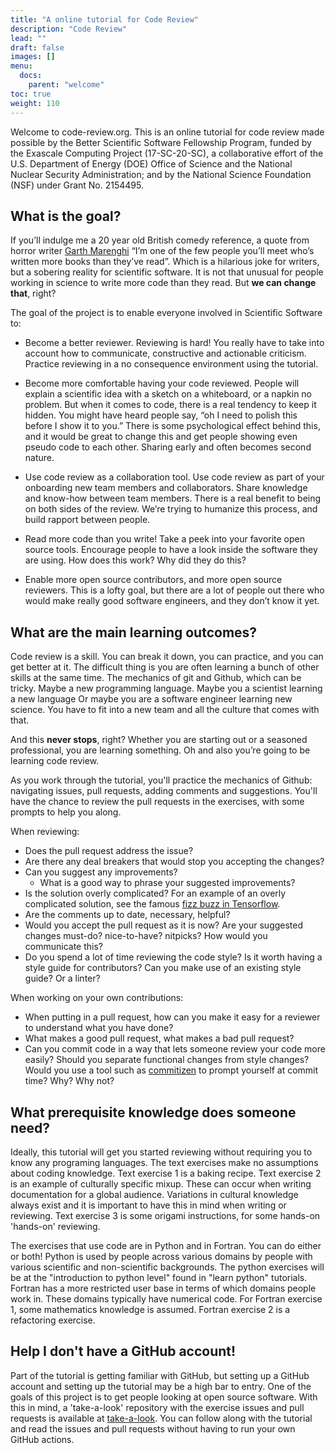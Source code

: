 ```yaml
---
title: "A online tutorial for Code Review"
description: "Code Review"
lead: ""
draft: false
images: []
menu:
  docs:
    parent: "welcome"
toc: true
weight: 110
---
```


Welcome to code-review.org. This is an online tutorial for code review made possible by the Better Scientific Software Fellowship
Program, funded by the Exascale Computing Project (17-SC-20-SC), a collaborative effort of the U.S. Department of Energy (DOE) Office of
Science and the National Nuclear Security Administration; and by the National Science Foundation (NSF) under Grant No. 2154495.

## What is the goal?

If you’ll indulge me a 20 year old British comedy reference, a quote from horror writer
[Garth Marenghi](https://en.wikipedia.org/wiki/Garth_Marenghi)
 “I’m one of the few people you’ll meet who’s written more books than they’ve read”. 
Which is a hilarious joke for writers, but a sobering reality for scientific software. 
It is not that unusual for people working in science to write more code than they read. But **we can change that**, right?

 The goal of the project is to enable everyone involved in Scientific Software to:

* Become a better reviewer. Reviewing is hard! You really have to take into account how to communicate, 
  constructive and actionable criticism. Practice reviewing in a no consequence environment using the tutorial.

* Become more comfortable having your code reviewed. People will explain a scientific idea with a sketch
  on a whiteboard, or a napkin no problem. But when it comes to code, there is a real tendency to keep it 
  hidden. You might have heard people say, “oh I need to polish this before I show it to you.” There is 
  some psychological effect behind this, and it would be great to change this and get people showing even 
  pseudo code to each other.  Sharing early and often becomes second nature.

* Use code review as a collaboration tool. Use code review as part of your onboarding new team members and collaborators. Share
  knowledge and know-how between team members.  There is a real benefit to being on both sides of the review. 
  We’re trying to humanize this process, and build rapport between people. 
  
* Read more code than you write! Take a peek into your favorite open source tools.  Encourage people to have 
  a look inside the software they are using. How does this work? Why did they do this? 
 
* Enable more open source contributors, and more open source reviewers.  This is a lofty goal, but there are a lot of 
  people out there who would make really good software engineers, and they don’t know it yet. 


## What are the main learning outcomes?

Code review is a skill. You can break it down, you can practice, and you can get better at it. 
The difficult thing is you are often learning a bunch of other skills at the same time. 
The mechanics of git and Github, which can be tricky.
Maybe a new programming language. Maybe you a scientist learning a new language
Or maybe you are a software engineer learning new science.
You have to fit into a new team and all the culture that comes with that. 

And this **never stops**, right? Whether you are starting out or a seasoned professional, you are 
learning something. Oh and also you’re going to be learning code review. 

As you work through the tutorial, you'll practice the mechanics of Github: navigating issues, pull requests,
adding comments and suggestions. You'll have the chance to review the pull requests in the exercises, with
some prompts to help you along.

When reviewing:  

* Does the pull request address the issue?
* Are there any deal breakers that would stop you accepting the changes?
* Can you suggest any improvements?
   * What is a good way to phrase your suggested improvements?
* Is the solution overly complicated? For an example of an overly complicated solution, see the famous [fizz buzz in Tensorflow](https://joelgrus.com/2016/05/23/fizz-buzz-in-tensorflow/).
* Are the comments up to date, necessary, helpful?
* Would you accept the pull request as it is now? Are your suggested changes must-do? nice-to-have? nitpicks? How would you communicate this?
* Do you spend a lot of time reviewing the code style?  Is it worth having a style guide for contributors? Can you make use of an existing style guide? Or a linter?

When working on your own contributions:  

* When putting in a pull request, how can you make it easy for a reviewer to understand what you have done?
* What makes a good pull request, what makes a bad pull request?
* Can you commit code in a way that lets someone review your code more easily?  Should you separate functional changes from style changes?
Would you use a tool such as [commitizen](http://commitizen.github.io/cz-cli/) to prompt yourself at commit time? Why? Why not?


## What prerequisite knowledge does someone need?

Ideally, this tutorial will get you started reviewing without requiring you to know any programing languages. 
The text exercises make no assumptions about coding knowledge. Text exercise 1 is a baking recipe. 
Text exercise 2 is an example of culturally specific mixup. These can occur when writing documentation for a global audience.
Variations in cultural knowledge always exist and it is important to have this in mind when writing or reviewing.
Text exercise 3 is some origami instructions, for some hands-on 'hands-on' reviewing.

The exercises that use code are in Python and in Fortran. You can do either or both!
Python is used by people across various domains by people with various scientific and non-scientific backgrounds.
The python exercises will be at the "introduction to python level" found in "learn python" tutorials. 
Fortran has a more restricted user base in terms of which domains people work in. These domains typically have numerical code. For Fortran
exercise 1, some mathematics knowledge is assumed. Fortran exercise 2 is a refactoring exercise.

## Help I don't have a GitHub account!

Part of the tutorial is getting familiar with GitHub, but setting up a GitHub account and setting up the tutorial may be a high bar to entry. 
One of the goals of this project is to get people looking at open source software. With this in mind, a 'take-a-look' repository with the 
exercise issues and pull requests is available at [take-a-look](https://github.com/scientific-software-reviewers/tutorial-take-a-look).
You can follow along with the tutorial and read the issues and pull requests without having to run your own GitHub actions. 

